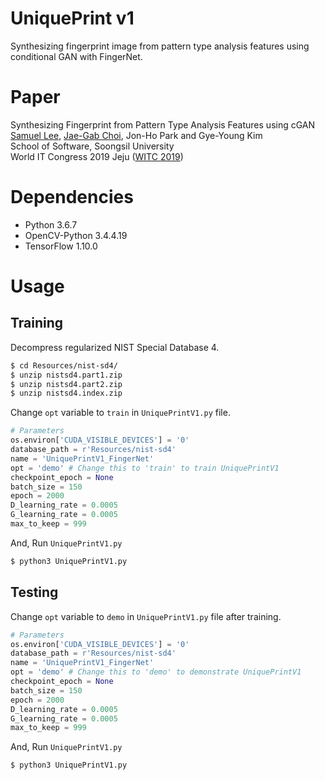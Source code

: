 # UniquePrint v1
Synthesizing fingerprint image from pattern type analysis features using conditional GAN with FingerNet.


# Paper
Synthesizing Fingerprint from Pattern Type Analysis Features using cGAN
</br>[Samuel Lee](https://github.com/prodeveloper0), [Jae-Gab Choi](https://github.com/chlworkq), Jon-Ho Park and Gye-Young Kim</br>
School of Software, Soongsil University
</br>World IT Congress 2019 Jeju ([WITC 2019](http://www.worlditcongress.org/2019/index.php))

# Dependencies
* Python 3.6.7
* OpenCV-Python 3.4.4.19
* TensorFlow 1.10.0

# Usage
## Training
Decompress regularized NIST Special Database 4.
```Bash
$ cd Resources/nist-sd4/
$ unzip nistsd4.part1.zip
$ unzip nistsd4.part2.zip
$ unzip nistsd4.index.zip
```

Change `opt` variable to `train` in `UniquePrintV1.py` file.
```Python
# Parameters
os.environ['CUDA_VISIBLE_DEVICES'] = '0'
database_path = r'Resources/nist-sd4'
name = 'UniquePrintV1_FingerNet'
opt = 'demo' # Change this to 'train' to train UniquePrintV1
checkpoint_epoch = None
batch_size = 150
epoch = 2000
D_learning_rate = 0.0005
G_learning_rate = 0.0005
max_to_keep = 999
```
And, Run `UniquePrintV1.py`
```Bash
$ python3 UniquePrintV1.py
```

## Testing
Change `opt` variable to `demo` in `UniquePrintV1.py` file after training.
```Python
# Parameters
os.environ['CUDA_VISIBLE_DEVICES'] = '0'
database_path = r'Resources/nist-sd4'
name = 'UniquePrintV1_FingerNet'
opt = 'demo' # Change this to 'demo' to demonstrate UniquePrintV1
checkpoint_epoch = None
batch_size = 150
epoch = 2000
D_learning_rate = 0.0005
G_learning_rate = 0.0005
max_to_keep = 999
```
And, Run `UniquePrintV1.py`
```Bash
$ python3 UniquePrintV1.py
```
